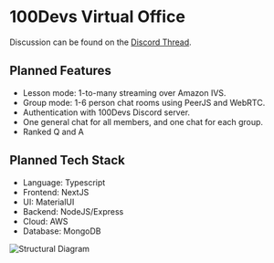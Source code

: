 # 100Devs Virtual Office

Discussion can be found on the [Discord Thread](https://discord.com/channels/735923219315425401/1060605220226334820).

## Planned Features
- Lesson mode: 1-to-many streaming over Amazon IVS.
- Group mode: 1-6 person chat rooms using PeerJS and WebRTC.
- Authentication with 100Devs Discord server.
- One general chat for all members, and one chat for each group.
- Ranked Q and A

## Planned Tech Stack
- Language: Typescript
- Frontend: NextJS
- UI: MaterialUI
- Backend: NodeJS/Express
- Cloud: AWS
- Database: MongoDB

![Structural Diagram](https://i.ibb.co/tMNJq0J/structure.jpg)
